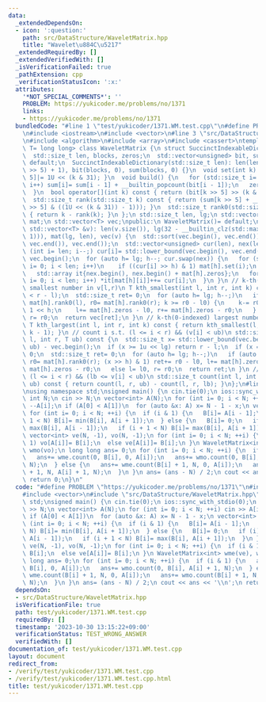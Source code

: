 ```yaml
---
data:
  _extendedDependsOn:
  - icon: ':question:'
    path: src/DataStructure/WaveletMatrix.hpp
    title: "Wavelet\u884C\u5217"
  _extendedRequiredBy: []
  _extendedVerifiedWith: []
  _isVerificationFailed: true
  _pathExtension: cpp
  _verificationStatusIcon: ':x:'
  attributes:
    '*NOT_SPECIAL_COMMENTS*': ''
    PROBLEM: https://yukicoder.me/problems/no/1371
    links:
    - https://yukicoder.me/problems/no/1371
  bundledCode: "#line 1 \"test/yukicoder/1371.WM.test.cpp\"\n#define PROBLEM \"https://yukicoder.me/problems/no/1371\"\
    \n#include <iostream>\n#include <vector>\n#line 3 \"src/DataStructure/WaveletMatrix.hpp\"\
    \n#include <algorithm>\n#include <array>\n#include <cassert>\ntemplate <class\
    \ T= long long> class WaveletMatrix {\n struct SuccinctIndexableDictionary {\n\
    \  std::size_t len, blocks, zeros;\n  std::vector<unsigned> bit, sum;\n  SuccinctIndexableDictionary()=\
    \ default;\n  SuccinctIndexableDictionary(std::size_t len): len(len), blocks((len\
    \ >> 5) + 1), bit(blocks, 0), sum(blocks, 0) {}\n  void set(int k) { bit[k >>\
    \ 5]|= 1U << (k & 31); }\n  void build() {\n   for (std::size_t i= 1; i < blocks;\
    \ i++) sum[i]= sum[i - 1] + __builtin_popcount(bit[i - 1]);\n   zeros= rank0(len);\n\
    \  }\n  bool operator[](int k) const { return (bit[k >> 5] >> (k & 31)) & 1; }\n\
    \  std::size_t rank(std::size_t k) const { return (sum[k >> 5] + __builtin_popcount(bit[k\
    \ >> 5] & ((1U << (k & 31)) - 1))); }\n  std::size_t rank0(std::size_t k) const\
    \ { return k - rank(k); }\n };\n std::size_t len, lg;\n std::vector<SuccinctIndexableDictionary>\
    \ mat;\n std::vector<T> vec;\npublic:\n WaveletMatrix()= default;\n WaveletMatrix(const\
    \ std::vector<T> &v): len(v.size()), lg(32 - __builtin_clz(std::max<int>(len,\
    \ 1))), mat(lg, len), vec(v) {\n  std::sort(vec.begin(), vec.end());\n  vec.erase(std::unique(vec.begin(),\
    \ vec.end()), vec.end());\n  std::vector<unsigned> cur(len), nex(len);\n  for\
    \ (int i= len; i--;) cur[i]= std::lower_bound(vec.begin(), vec.end(), v[i]) -\
    \ vec.begin();\n  for (auto h= lg; h--; cur.swap(nex)) {\n   for (std::size_t\
    \ i= 0; i < len; i++)\n    if ((cur[i] >> h) & 1) mat[h].set(i);\n   mat[h].build();\n\
    \   std::array it{nex.begin(), nex.begin() + mat[h].zeros};\n   for (std::size_t\
    \ i= 0; i < len; i++) *it[mat[h][i]]++= cur[i];\n  }\n }\n // k-th(0-indexed)\
    \ smallest number in v[l,r)\n T kth_smallest(int l, int r, int k) const {\n  assert(k\
    \ < r - l);\n  std::size_t ret= 0;\n  for (auto h= lg; h--;)\n   if (auto l0=\
    \ mat[h].rank0(l), r0= mat[h].rank0(r); k >= r0 - l0) {\n    k-= r0 - l0, ret|=\
    \ 1 << h;\n    l+= mat[h].zeros - l0, r+= mat[h].zeros - r0;\n   } else l= l0,\
    \ r= r0;\n  return vec[ret];\n }\n // k-th(0-indexed) largest number in v[l,r)\n\
    \ T kth_largest(int l, int r, int k) const { return kth_smallest(l, r, r - l -\
    \ k - 1); }\n // count i s.t. (l <= i < r) && (v[i] < ub)\n std::size_t count(int\
    \ l, int r, T ub) const {\n  std::size_t x= std::lower_bound(vec.begin(), vec.end(),\
    \ ub) - vec.begin();\n  if (x >= 1u << lg) return r - l;\n  if (x == 0) return\
    \ 0;\n  std::size_t ret= 0;\n  for (auto h= lg; h--;)\n   if (auto l0= mat[h].rank0(l),\
    \ r0= mat[h].rank0(r); (x >> h) & 1) ret+= r0 - l0, l+= mat[h].zeros - l0, r+=\
    \ mat[h].zeros - r0;\n   else l= l0, r= r0;\n  return ret;\n }\n // count i s.t.\
    \ (l <= i < r) && (lb <= v[i] < ub)\n std::size_t count(int l, int r, T lb, T\
    \ ub) const { return count(l, r, ub) - count(l, r, lb); }\n};\n#line 5 \"test/yukicoder/1371.WM.test.cpp\"\
    \nusing namespace std;\nsigned main() {\n cin.tie(0);\n ios::sync_with_stdio(0);\n\
    \ int N;\n cin >> N;\n vector<int> A(N);\n for (int i= 0; i < N; ++i) cin >> A[i],\
    \ --A[i];\n if (A[0] < A[1])\n  for (auto &x: A) x= N - 1 - x;\n vector<int> B(N);\n\
    \ for (int i= 0; i < N; ++i) {\n  if (i & 1) {\n   B[i]= A[i - 1];\n   if (i +\
    \ 1 < N) B[i]= min(B[i], A[i + 1]);\n  } else {\n   B[i]= 0;\n   if (i) B[i]=\
    \ max(B[i], A[i - 1]);\n   if (i + 1 < N) B[i]= max(B[i], A[i + 1]);\n  }\n }\n\
    \ vector<int> ve(N, -1), vo(N, -1);\n for (int i= 0; i < N; ++i) {\n  if (i &\
    \ 1) vo[A[i]]= B[i];\n  else ve[A[i]]= B[i];\n }\n WaveletMatrix<int> wme(ve),\
    \ wmo(vo);\n long long ans= 0;\n for (int i= 0; i < N; ++i) {\n  if (i & 1) {\n\
    \   ans+= wme.count(0, B[i], 0, A[i]);\n   ans+= wmo.count(0, B[i], A[i] + 1,\
    \ N);\n  } else {\n   ans+= wme.count(B[i] + 1, N, 0, A[i]);\n   ans+= wmo.count(B[i]\
    \ + 1, N, A[i] + 1, N);\n  }\n }\n ans= (ans - N) / 2;\n cout << ans << '\\n';\n\
    \ return 0;\n}\n"
  code: "#define PROBLEM \"https://yukicoder.me/problems/no/1371\"\n#include <iostream>\n\
    #include <vector>\n#include \"src/DataStructure/WaveletMatrix.hpp\"\nusing namespace\
    \ std;\nsigned main() {\n cin.tie(0);\n ios::sync_with_stdio(0);\n int N;\n cin\
    \ >> N;\n vector<int> A(N);\n for (int i= 0; i < N; ++i) cin >> A[i], --A[i];\n\
    \ if (A[0] < A[1])\n  for (auto &x: A) x= N - 1 - x;\n vector<int> B(N);\n for\
    \ (int i= 0; i < N; ++i) {\n  if (i & 1) {\n   B[i]= A[i - 1];\n   if (i + 1 <\
    \ N) B[i]= min(B[i], A[i + 1]);\n  } else {\n   B[i]= 0;\n   if (i) B[i]= max(B[i],\
    \ A[i - 1]);\n   if (i + 1 < N) B[i]= max(B[i], A[i + 1]);\n  }\n }\n vector<int>\
    \ ve(N, -1), vo(N, -1);\n for (int i= 0; i < N; ++i) {\n  if (i & 1) vo[A[i]]=\
    \ B[i];\n  else ve[A[i]]= B[i];\n }\n WaveletMatrix<int> wme(ve), wmo(vo);\n long\
    \ long ans= 0;\n for (int i= 0; i < N; ++i) {\n  if (i & 1) {\n   ans+= wme.count(0,\
    \ B[i], 0, A[i]);\n   ans+= wmo.count(0, B[i], A[i] + 1, N);\n  } else {\n   ans+=\
    \ wme.count(B[i] + 1, N, 0, A[i]);\n   ans+= wmo.count(B[i] + 1, N, A[i] + 1,\
    \ N);\n  }\n }\n ans= (ans - N) / 2;\n cout << ans << '\\n';\n return 0;\n}"
  dependsOn:
  - src/DataStructure/WaveletMatrix.hpp
  isVerificationFile: true
  path: test/yukicoder/1371.WM.test.cpp
  requiredBy: []
  timestamp: '2023-10-30 13:15:22+09:00'
  verificationStatus: TEST_WRONG_ANSWER
  verifiedWith: []
documentation_of: test/yukicoder/1371.WM.test.cpp
layout: document
redirect_from:
- /verify/test/yukicoder/1371.WM.test.cpp
- /verify/test/yukicoder/1371.WM.test.cpp.html
title: test/yukicoder/1371.WM.test.cpp
---
```

